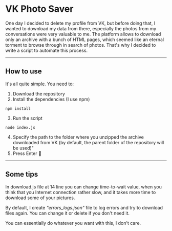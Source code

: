 

# VK Photo Saver

One day I decided to delete my profile from VK, but before doing that, I wanted to download my data from there, especially the photos from my conversations were very valuable to me. The platform allows to download only an archive with a bunch of HTML pages, which seemed like an eternal torment to browse through in search of photos. That's why I decided to write a script to automate this process.

---
## How to use

It's all quite simple. You need to:
1. Download the repository
2. Install the dependencies (I use npm)
```
npm install
```
3. Run the script
```
node index.js
```
4. Specify the path to the folder where you unzipped the archive downloaded from VK (by default, the parent folder of the repository will be used)"
5. Press Enter :muscle:

---
## Some tips

In download.js file at 14 line you can change time-to-wait value, when you think that you Internet connection rather slow, and it takes more time to download some of your pictures.

By default, I create *"errors_logs.json"* file to log errors and try to download files again. You can change it or delete if you don't need it.

You can essentially do whatever you want with this, I don't care.


